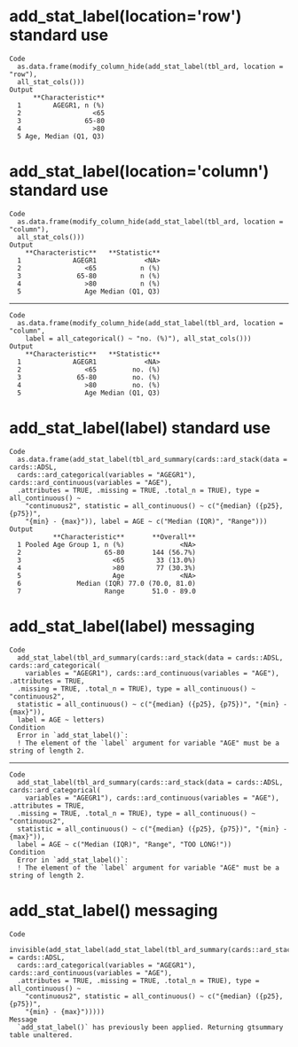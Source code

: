 # add_stat_label(location='row') standard use

    Code
      as.data.frame(modify_column_hide(add_stat_label(tbl_ard, location = "row"),
      all_stat_cols()))
    Output
          **Characteristic**
      1        AGEGR1, n (%)
      2                  <65
      3                65-80
      4                  >80
      5 Age, Median (Q1, Q3)

# add_stat_label(location='column') standard use

    Code
      as.data.frame(modify_column_hide(add_stat_label(tbl_ard, location = "column"),
      all_stat_cols()))
    Output
        **Characteristic**   **Statistic**
      1             AGEGR1            <NA>
      2                <65           n (%)
      3              65-80           n (%)
      4                >80           n (%)
      5                Age Median (Q1, Q3)

---

    Code
      as.data.frame(modify_column_hide(add_stat_label(tbl_ard, location = "column",
        label = all_categorical() ~ "no. (%)"), all_stat_cols()))
    Output
        **Characteristic**   **Statistic**
      1             AGEGR1            <NA>
      2                <65         no. (%)
      3              65-80         no. (%)
      4                >80         no. (%)
      5                Age Median (Q1, Q3)

# add_stat_label(label) standard use

    Code
      as.data.frame(add_stat_label(tbl_ard_summary(cards::ard_stack(data = cards::ADSL,
      cards::ard_categorical(variables = "AGEGR1"), cards::ard_continuous(variables = "AGE"),
      .attributes = TRUE, .missing = TRUE, .total_n = TRUE), type = all_continuous() ~
        "continuous2", statistic = all_continuous() ~ c("{median} ({p25}, {p75})",
        "{min} - {max}")), label = AGE ~ c("Median (IQR)", "Range")))
    Output
               **Characteristic**       **Overall**
      1 Pooled Age Group 1, n (%)              <NA>
      2                     65-80       144 (56.7%)
      3                       <65        33 (13.0%)
      4                       >80        77 (30.3%)
      5                       Age              <NA>
      6              Median (IQR) 77.0 (70.0, 81.0)
      7                     Range       51.0 - 89.0

# add_stat_label(label) messaging

    Code
      add_stat_label(tbl_ard_summary(cards::ard_stack(data = cards::ADSL, cards::ard_categorical(
        variables = "AGEGR1"), cards::ard_continuous(variables = "AGE"), .attributes = TRUE,
      .missing = TRUE, .total_n = TRUE), type = all_continuous() ~ "continuous2",
      statistic = all_continuous() ~ c("{median} ({p25}, {p75})", "{min} - {max}")),
      label = AGE ~ letters)
    Condition
      Error in `add_stat_label()`:
      ! The element of the `label` argument for variable "AGE" must be a string of length 2.

---

    Code
      add_stat_label(tbl_ard_summary(cards::ard_stack(data = cards::ADSL, cards::ard_categorical(
        variables = "AGEGR1"), cards::ard_continuous(variables = "AGE"), .attributes = TRUE,
      .missing = TRUE, .total_n = TRUE), type = all_continuous() ~ "continuous2",
      statistic = all_continuous() ~ c("{median} ({p25}, {p75})", "{min} - {max}")),
      label = AGE ~ c("Median (IQR)", "Range", "TOO LONG!"))
    Condition
      Error in `add_stat_label()`:
      ! The element of the `label` argument for variable "AGE" must be a string of length 2.

# add_stat_label() messaging

    Code
      invisible(add_stat_label(add_stat_label(tbl_ard_summary(cards::ard_stack(data = cards::ADSL,
      cards::ard_categorical(variables = "AGEGR1"), cards::ard_continuous(variables = "AGE"),
      .attributes = TRUE, .missing = TRUE, .total_n = TRUE), type = all_continuous() ~
        "continuous2", statistic = all_continuous() ~ c("{median} ({p25}, {p75})",
        "{min} - {max}")))))
    Message
      `add_stat_label()` has previously been applied. Returning gtsummary table unaltered.

